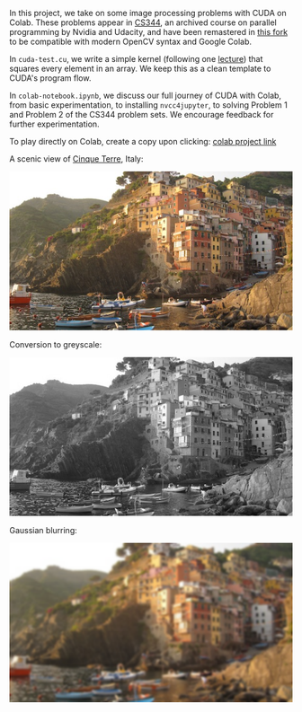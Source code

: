 In this project, we take on some image processing problems with CUDA on Colab. These problems appear in [CS344](https://github.com/udacity/cs344), an archived course on parallel programming by Nvidia and Udacity, and have been remastered in [this fork](https://github.com/Adeemj/cs344) to be compatible with modern OpenCV syntax and Google Colab.

In `cuda-test.cu`, we write a simple kernel (following one [lecture](https://www.youtube.com/watch?v=ByrK61fNVW0&list=PLAwxTw4SYaPm0z11jGTXRF7RuEEAgsIwH&index=31)) that squares every element in an array. We keep this as a clean template to CUDA's program flow.

In `colab-notebook.ipynb`, we discuss our full journey of CUDA with Colab, from basic experimentation, to installing `nvcc4jupyter`, to solving Problem 1 and Problem 2 of the CS344 problem sets. We encourage feedback for further experimentation.

To play directly on Colab, create a copy upon clicking: [colab project link](https://colab.research.google.com/drive/1ujEKAeK71D7-Jzf-FHvpz1B5lOcX3F7S?usp=sharing)

A scenic view of [Cinque Terre](https://en.wikipedia.org/wiki/Cinque_Terre), Italy:

![input](problem-1-images/cinque_terre_small.jpg)

Conversion to greyscale:

![greyscale](problem-1-images/HW1_output.png)

Gaussian blurring:

![blurred](problem-2-images/HW2_output.png)